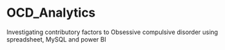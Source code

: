 # OCD_Analytics
Investigating contributory factors to Obsessive compulsive disorder using spreadsheet, MySQL and power BI
